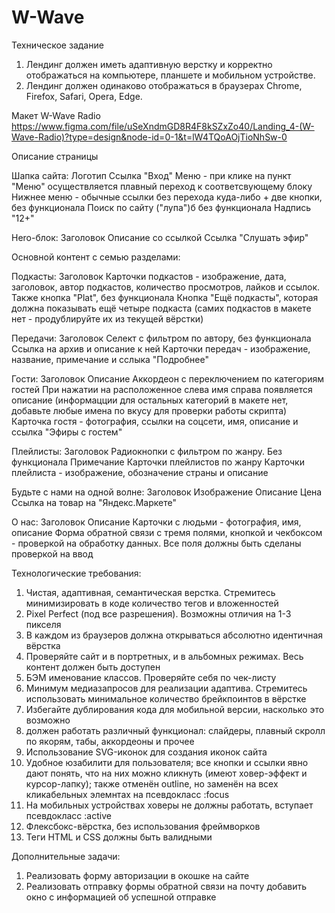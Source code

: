 # W-Wave

Техническое задание
1. Лендинг должен иметь адаптивную верстку и корректно отображаться на компьютере, планшете и мобильном устройстве. 
2. Лендинг должен одинаково отображаться в браузерах Chrome, Firefox, Safari, Opera, Edge. 

Макет W-Wave Radio https://www.figma.com/file/uSeXndmGD8R4F8kSZxZo40/Landing_4-(W-Wave-Radio)?type=design&node-id=0-1&t=lW4TQoAOjTioNhSw-0

Описание страницы

Шапка сайта:
  Логотип
  Ссылка "Вход"
  Меню - при клике на пункт "Меню" осуществляется плавный переход к соответсвующему блоку
  Нижнее меню - обычные ссылки без перехода куда-либо + две кнопки, без функционала
  Поиск по сайту ("лупа")б без функционала
  Надпись "12+"
  
Hero-блок:
  Заголовок
  Описание со ссылкой
  Ссылка "Слушать эфир"
  
Основной контент с семью разделами:

Подкасты:
  Заголовок
  Карточки подкастов - изображение, дата, заголовок, автор подкастов, количество просмотров, лайков и ссылок. Также кнопка "Plat", без функционала
  Кнопка "Ещё подкасты", которая должна показывать ещё четыре подкаста (самих подкастов в макете нет - продублируйте их из текущей вёрстки)
  
Передачи:
  Заголовок
  Селект с фильтром по автору, без функционала
  Ссылка на архив и описание к ней
  Карточки передач - изображение, название, примечание и сслыка "Подробнее"
  
Гости:
  Заголовок
  Описание
  Аккордеон с переключением по категориям гостей
  При нажатии на расположенное слева имя справа появляется описание (информацции для остальных категорий в макете нет, добавьте любые имена по вкусу для проверки работы скрипта)
  Карточка гостя - фотография, ссылки на соцсети, имя, описание и ссылка "Эфиры с гостем"

Плейлисты:
  Заголовок
  Радиокнопки с фильтром по жанру. Без функционала
  Примечание
  Карточки плейлистов по жанру
  Карточки плейлиста - изображение, обозначение страны и описание
  
Будьте с нами на одной волне:
  Заголовок
  Изображение
  Описание
  Цена
  Ссылка на товар на "Яндекс.Маркете"
  
О нас:
  Заголовок
  Описание
  Карточки с людьми - фотография, имя, описание
  Форма обратной связи с тремя полями, кнопкой и чекбоксом - проверкой на обработку данных. Все поля должны быть сделаны проверкой на ввод
 
Технологические требования:
1. Чистая, адаптивная, семантическая верстка. Стремитесь минимизировать в коде количество тегов и вложенностей
2. Pixel Perfect (под все разрешения). Возможны отличия на 1-3 пикселя
3. В каждом из браузеров должна открываться абсолютно идентичная вёрстка
4. Проверяйте сайт и в портретных, и в альбомных режимах. Весь контент должен быть доступен
5. БЭМ именование классов. Проверяйте себя по чек-листу
6. Минимум медиазапросов для реализации адаптива. Стремитесь использовать минимальное количество брейкпоинтов в вёрстке
7. Избегайте дублирования кода для мобильной версии, насколько это возможно
8. должен работать различный функционал: слайдеры, плавный скролл по якорям, табы, аккордеоны и прочее
9. Использование SVG-иконок для создания иконок сайта
10. Удобное юзабилити для пользователя; все кнопки и ссылки явно дают понять, что на них можно кликнуть (имеют ховер-эффект и курсор-лапку); также отменён outline, но заменён на всех кликабельных элемнтах на псевдокласс :focus
11. На мобильных устройствах ховеры не должны работать, вступает псевдокласс :active
12. Флексбокс-вёрстка, без использования фреймворков
13. Теги HTML и CSS должны быть валидными


Дополнительные задачи:
1. Реализовать форму авторизации в окошке на сайте
2. Реализовать отправку формы обратной связи на почту добавить окно с информацией об успешной отправке
